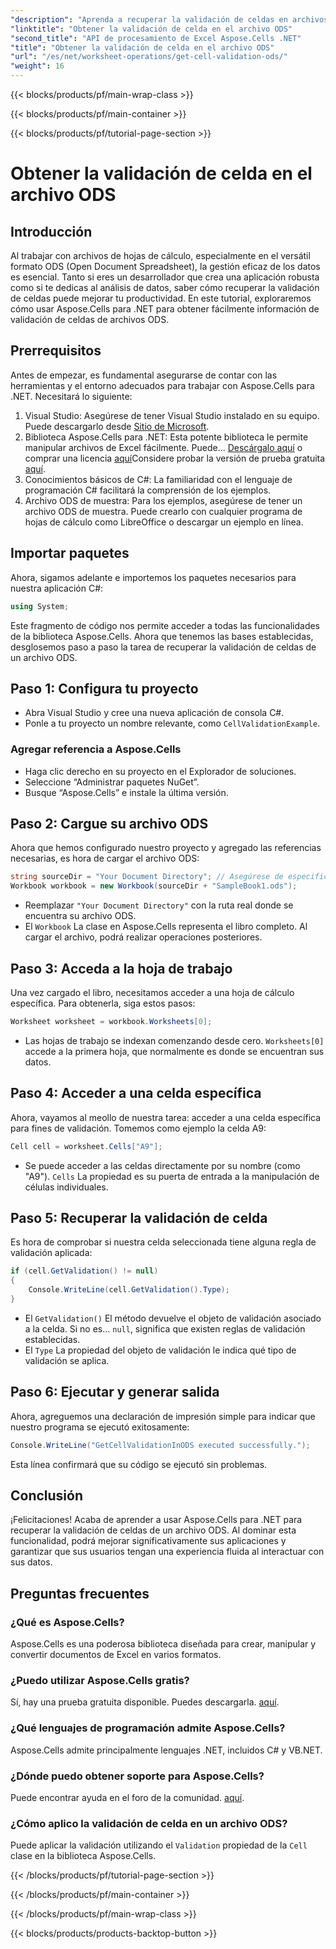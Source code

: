 ```yaml
---
"description": "Aprenda a recuperar la validación de celdas en archivos ODS con Aspose.Cells para .NET. Una guía paso a paso para desarrolladores."
"linktitle": "Obtener la validación de celda en el archivo ODS"
"second_title": "API de procesamiento de Excel Aspose.Cells .NET"
"title": "Obtener la validación de celda en el archivo ODS"
"url": "/es/net/worksheet-operations/get-cell-validation-ods/"
"weight": 16
---
```


{{< blocks/products/pf/main-wrap-class >}}

{{< blocks/products/pf/main-container >}}

{{< blocks/products/pf/tutorial-page-section >}}

# Obtener la validación de celda en el archivo ODS

## Introducción
Al trabajar con archivos de hojas de cálculo, especialmente en el versátil formato ODS (Open Document Spreadsheet), la gestión eficaz de los datos es esencial. Tanto si eres un desarrollador que crea una aplicación robusta como si te dedicas al análisis de datos, saber cómo recuperar la validación de celdas puede mejorar tu productividad. En este tutorial, exploraremos cómo usar Aspose.Cells para .NET para obtener fácilmente información de validación de celdas de archivos ODS.
## Prerrequisitos
Antes de empezar, es fundamental asegurarse de contar con las herramientas y el entorno adecuados para trabajar con Aspose.Cells para .NET. Necesitará lo siguiente:
1. Visual Studio: Asegúrese de tener Visual Studio instalado en su equipo. Puede descargarlo desde [Sitio de Microsoft](https://visualstudio.microsoft.com/).
2. Biblioteca Aspose.Cells para .NET: Esta potente biblioteca le permite manipular archivos de Excel fácilmente. Puede... [Descárgalo aquí](https://releases.aspose.com/cells/net/) o comprar una licencia [aquí](https://purchase.aspose.com/buy)Considere probar la versión de prueba gratuita [aquí](https://releases.aspose.com/).
3. Conocimientos básicos de C#: La familiaridad con el lenguaje de programación C# facilitará la comprensión de los ejemplos.
4. Archivo ODS de muestra: Para los ejemplos, asegúrese de tener un archivo ODS de muestra. Puede crearlo con cualquier programa de hojas de cálculo como LibreOffice o descargar un ejemplo en línea.
## Importar paquetes
Ahora, sigamos adelante e importemos los paquetes necesarios para nuestra aplicación C#:
```csharp
using System;
```
Este fragmento de código nos permite acceder a todas las funcionalidades de la biblioteca Aspose.Cells. Ahora que tenemos las bases establecidas, desglosemos paso a paso la tarea de recuperar la validación de celdas de un archivo ODS.
## Paso 1: Configura tu proyecto
- Abra Visual Studio y cree una nueva aplicación de consola C#.
- Ponle a tu proyecto un nombre relevante, como `CellValidationExample`.
### Agregar referencia a Aspose.Cells
- Haga clic derecho en su proyecto en el Explorador de soluciones.
- Seleccione “Administrar paquetes NuGet”.
- Busque “Aspose.Cells” e instale la última versión.
## Paso 2: Cargue su archivo ODS
Ahora que hemos configurado nuestro proyecto y agregado las referencias necesarias, es hora de cargar el archivo ODS:
```csharp
string sourceDir = "Your Document Directory"; // Asegúrese de especificar el directorio de su documento
Workbook workbook = new Workbook(sourceDir + "SampleBook1.ods");
```
- Reemplazar `"Your Document Directory"` con la ruta real donde se encuentra su archivo ODS.
- El `Workbook` La clase en Aspose.Cells representa el libro completo. Al cargar el archivo, podrá realizar operaciones posteriores.
## Paso 3: Acceda a la hoja de trabajo
Una vez cargado el libro, necesitamos acceder a una hoja de cálculo específica. Para obtenerla, siga estos pasos:
```csharp
Worksheet worksheet = workbook.Worksheets[0];
```
- Las hojas de trabajo se indexan comenzando desde cero. `Worksheets[0]` accede a la primera hoja, que normalmente es donde se encuentran sus datos.
## Paso 4: Acceder a una celda específica
Ahora, vayamos al meollo de nuestra tarea: acceder a una celda específica para fines de validación. Tomemos como ejemplo la celda A9:
```csharp
Cell cell = worksheet.Cells["A9"];
```
- Se puede acceder a las celdas directamente por su nombre (como "A9"). `Cells` La propiedad es su puerta de entrada a la manipulación de células individuales.
## Paso 5: Recuperar la validación de celda
Es hora de comprobar si nuestra celda seleccionada tiene alguna regla de validación aplicada:
```csharp
if (cell.GetValidation() != null)
{
    Console.WriteLine(cell.GetValidation().Type);
}
```
- El `GetValidation()` El método devuelve el objeto de validación asociado a la celda. Si no es... `null`, significa que existen reglas de validación establecidas.
- El `Type` La propiedad del objeto de validación le indica qué tipo de validación se aplica.
## Paso 6: Ejecutar y generar salida
Ahora, agreguemos una declaración de impresión simple para indicar que nuestro programa se ejecutó exitosamente:
```csharp
Console.WriteLine("GetCellValidationInODS executed successfully.");
```
Esta línea confirmará que su código se ejecutó sin problemas.
## Conclusión
¡Felicitaciones! Acaba de aprender a usar Aspose.Cells para .NET para recuperar la validación de celdas de un archivo ODS. Al dominar esta funcionalidad, podrá mejorar significativamente sus aplicaciones y garantizar que sus usuarios tengan una experiencia fluida al interactuar con sus datos.
## Preguntas frecuentes
### ¿Qué es Aspose.Cells?
Aspose.Cells es una poderosa biblioteca diseñada para crear, manipular y convertir documentos de Excel en varios formatos.
### ¿Puedo utilizar Aspose.Cells gratis?
Sí, hay una prueba gratuita disponible. Puedes descargarla. [aquí](https://releases.aspose.com/).
### ¿Qué lenguajes de programación admite Aspose.Cells?
Aspose.Cells admite principalmente lenguajes .NET, incluidos C# y VB.NET.
### ¿Dónde puedo obtener soporte para Aspose.Cells?
Puede encontrar ayuda en el foro de la comunidad. [aquí](https://forum.aspose.com/c/cells/9).
### ¿Cómo aplico la validación de celda en un archivo ODS?
Puede aplicar la validación utilizando el `Validation` propiedad de la `Cell` clase en la biblioteca Aspose.Cells.


{{< /blocks/products/pf/tutorial-page-section >}}

{{< /blocks/products/pf/main-container >}}

{{< /blocks/products/pf/main-wrap-class >}}

{{< blocks/products/products-backtop-button >}}